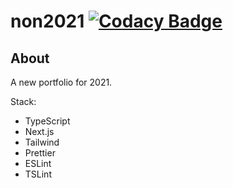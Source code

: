 # non2021 [![Codacy Badge](https://app.codacy.com/project/badge/Grade/0845dd9aa64e4b63b748f50ac8b42972)](https://www.codacy.com/gh/nonissue/non-www/dashboard?utm_source=github.com&amp;utm_medium=referral&amp;utm_content=nonissue/non-www&amp;utm_campaign=Badge_Grade)

## About

A new portfolio for 2021. 

Stack:
  - TypeScript
  - Next.js
  - Tailwind
  - Prettier
  - ESLint
  - TSLint


